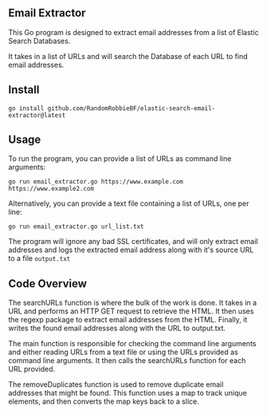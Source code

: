 Email Extractor
---

This Go program is designed to extract email addresses from a list of Elastic Search Databases. 

It takes in a list of URLs and will search the Database of each URL to find email addresses.



Install
----

```
go install github.com/RandomRobbieBF/elastic-search-email-extractor@latest
```


Usage
----
To run the program, you can provide a list of URLs as command line arguments:

```
go run email_extractor.go https://www.example.com https://www.example2.com
```
Alternatively, you can provide a text file containing a list of URLs, one per line:

```
go run email_extractor.go url_list.txt
```


The program will ignore any bad SSL certificates, and will only extract email addresses and logs the extracted email address along with it's source URL to a file `output.txt`




Code Overview
----
The searchURLs function is where the bulk of the work is done. It takes in a URL and performs an HTTP GET request to retrieve the HTML. It then uses the regexp package to extract email addresses from the HTML. Finally, it writes the found email addresses along with the URL to output.txt.

The main function is responsible for checking the command line arguments and either reading URLs from a text file or using the URLs provided as command line arguments. It then calls the searchURLs function for each URL provided.

The removeDuplicates function is used to remove duplicate email addresses that might be found. This function uses a map to track unique elements, and then converts the map keys back to a slice.
